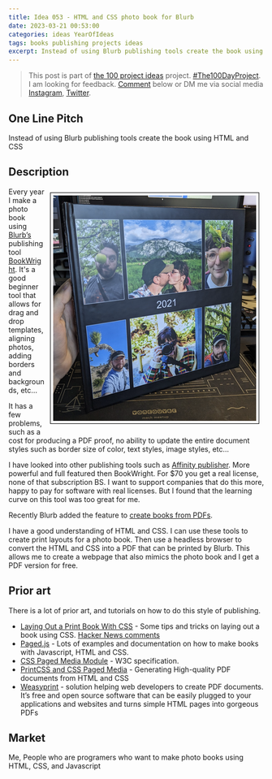 ```yaml
---
title: Idea 053 - HTML and CSS photo book for Blurb
date: 2023-03-21 00:53:00
categories: ideas YearOfIdeas
tags: books publishing projects ideas
excerpt: Instead of using Blurb publishing tools create the book using HTML and CSS
---
```


> This post is part of [the 100 project ideas](/projects/2023-100-ideas/) project. [#The100DayProject](https://www.the100dayproject.org/). I am looking for feedback. <a href='#utterances-comments'>Comment</a> below or DM me via social media <a href="https://instagram.com/funvill" rel="nofollow noopener noreferrer"><i class="fab fa-fw fa-instagram" aria-hidden="true"></i><span class="label">Instagram</span></a>, <a href="https://twitter.com/funvill" rel="nofollow noopener noreferrer"><i class="fab fa-fw fa-twitter" aria-hidden="true"></i><span class="label">Twitter</span></a>.

## One Line Pitch

Instead of using Blurb publishing tools create the book using HTML and CSS

## Description

<img src="/public/uploads/2023/photobook.png" alt="photobook" style="float: right; margin: 10px; border: 1px solid black; padding: 5px"/>Every year I make a photo book using [Blurb’s](https://www.blurb.ca/) publishing tool [BookWright](https://www.blurb.ca/bookwright). It's a good beginner tool that allows for drag and drop templates, aligning photos, adding borders and backgrounds, etc…

It has a few problems, such as a cost for producing a PDF proof, no ability to update the entire document styles such as border size of color, text styles, image styles, etc…

I have looked into other publishing tools such as [Affinity publisher](https://affinity.serif.com/en-us/publisher/). More powerful and full featured then BookWright. For $70 you get a real license, none of that subscription BS. I want to support companies that do this more, happy to pay for software with real licenses. But I found that the learning curve on this tool was too great for me.

Recently Blurb added the feature to [create books from PDFs](https://www.blurb.ca/pdf-to-book#createpdf).

I have a good understanding of HTML and CSS. I can use these tools to create print layouts for a photo book. Then use a headless browser to convert the HTML and CSS into a PDF that can be printed by Blurb. This allows me to create a webpage that also mimics the photo book and I get a PDF version for free.

## Prior art

There is a lot of prior art, and tutorials on how to do this style of publishing.

- [Laying Out a Print Book With CSS](https://iangmcdowell.com/blog/posts/laying-out-a-book-with-css/) - Some tips and tricks on laying out a book using CSS. [Hacker News comments](https://news.ycombinator.com/item?id=35242299) 
- [Paged.js](https://pagedjs.org/documentation/) - Lots of examples and documentation on how to make books with Javascript, HTML and CSS.
- [CSS Paged Media Module](https://www.w3.org/TR/css-page-3/) - W3C specification.
- [PrintCSS and CSS Paged Media](https://www.print-css.rocks/) - Generating High-quality PDF documents from HTML and CSS
- [Weasyprint](https://weasyprint.org/) - solution helping web developers to create PDF documents. It’s free and open source software that can be easily plugged to your applications and websites and turns simple HTML pages into gorgeous PDFs

## Market

Me, People who are programers who want to make photo books using HTML, CSS, and Javascript
